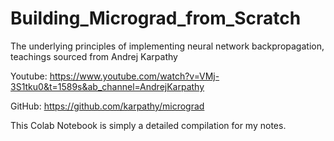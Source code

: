 # Building_Micrograd_from_Scratch

The underlying principles of implementing neural network backpropagation, teachings sourced from Andrej Karpathy

Youtube: https://www.youtube.com/watch?v=VMj-3S1tku0&t=1589s&ab_channel=AndrejKarpathy

GitHub: https://github.com/karpathy/micrograd

This Colab Notebook is simply a detailed compilation for my notes.
